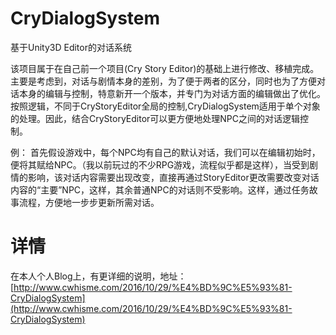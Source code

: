 # CryDialogSystem
基于Unity3D Editor的对话系统

该项目属于在自己前一个项目(Cry Story Editor)的基础上进行修改、移植完成。
主要是考虑到，对话与剧情本身的差别，为了便于两者的区分，同时也为了方便对话本身的编辑与控制，特意新开一个版本，并专门为对话方面的编辑做出了优化。
按照逻辑，不同于CryStoryEditor全局的控制,CryDialogSystem适用于单个对象的处理。因此，结合CryStoryEditor可以更方便地处理NPC之间的对话逻辑控制。

例：
	首先假设游戏中，每个NPC均有自己的默认对话，我们可以在编辑初始时，便将其赋给NPC。（我以前玩过的不少RPG游戏，流程似乎都是这样），当受到剧情的影响，该对话内容需要出现改变，直接再通过StoryEditor更改需要改变对话内容的“主要”NPC，这样，其余普通NPC的对话则不受影响。这样，通过任务故事流程，方便地一步步更新所需对话。

# 详情

在本人个人Blog上，有更详细的说明，地址：[http://www.cwhisme.com/2016/10/29/%E4%BD%9C%E5%93%81-CryDialogSystem](http://www.cwhisme.com/2016/10/29/%E4%BD%9C%E5%93%81-CryDialogSystem)
